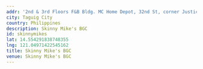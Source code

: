 ```yaml
---
addr: '2nd & 3rd Floors F&B Bldg. MC Home Depot, 32nd St, corner Justicia Dr, Taguig, Metro Manila'
city: Taguig City
country: Philippines
description: Skinny Mike's BGC
id: skinnymikes
lat: 14.554291838748355 
lng: 121.04971422545162
title: Skinny Mike's BGC
venue: Skinny Mike's BGC
---
```




